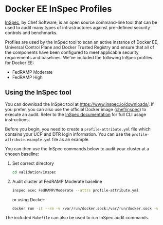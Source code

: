 # Docker EE InSpec Profiles

[InSpec](https://inspec.io), by Chef Software, is an open source command-line tool that can be used to audit many types of infrastructures against pre-defined security controls and benchmarks.

Profiles are used by the InSpec tool to scan an active instance of Docker EE, Universal Control Plane and Docker Trusted Registry and ensure that all of the components have been configured to meet applicable security requirements and baselines. We've included the following InSpec profiles for Docker EE:

- FedRAMP Moderate
- FedRAMP High


## Using the InSpec tool

You can download the InSpec tool at https://www.inspec.io/downloads/. If you prefer, you can also use the official Docker image ([chef/inspec](https://store.docker.com/community/images/chef/inspec)) to execute an audit. Refer to the [InSpec documentation](https://www.inspec.io/docs/) for full CLI usage instructions.

Before you begin, you need to create a `profile-attribute.yml` file which contains your UCP and DTR login information. You can use the `profile-attribute.example.yml` file as an example.

You can then use the InSpec commands below to audit your cluster at a chosen baseline:

1. Set correct directory

    ```sh
    cd validation/inspec
    ```

2. Audit cluster at FedRAMP Moderate baseline

    ```sh
    inspec exec FedRAMP/Moderate --attrs profile-attribute.yml
    ```

    or using Docker:

    ```sh
    docker run -it --rm -v /var/run/docker.sock:/var/run/docker.sock -v "$PWD":/share docker/compliance-inspec exec FedRAMP/Moderate --attrs profile-attribute.yml
    ```

The included `Makefile` can also be used to run InSpec audit commands.
